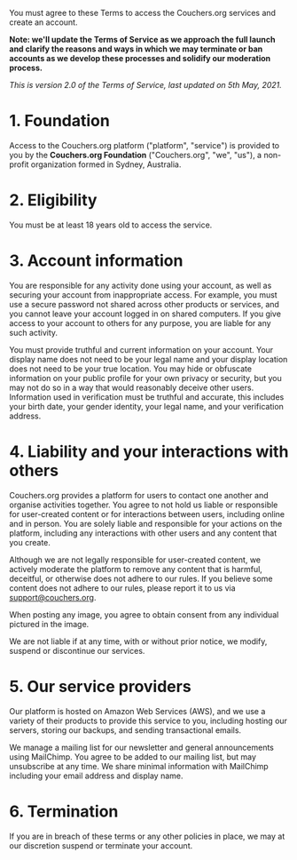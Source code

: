 You must agree to these Terms to access the Couchers.org services and create an account.

**Note: we'll update the Terms of Service as we approach the full launch and clarify the reasons and ways in which we may terminate or ban accounts as we develop these processes and solidify our moderation process.**

*This is version 2.0 of the Terms of Service, last updated on 5th May, 2021.*

# 1. Foundation

Access to the Couchers.org platform ("platform", "service") is provided to you by the **Couchers.org Foundation** ("Couchers.org", "we", "us"), a non-profit organization formed in Sydney, Australia.


# 2. Eligibility

You must be at least 18 years old to access the service.


# 3. Account information

You are responsible for any activity done using your account, as well as securing your account from inappropriate access. For example, you must use a secure password not shared across other products or services, and you cannot leave your account logged in on shared computers. If you give access to your account to others for any purpose, you are liable for any such activity.

You must provide truthful and current information on your account. Your display name does not need to be your legal name and your display location does not need to be your true location. You may hide or obfuscate information on your public profile for your own privacy or security, but you may not do so in a way that would reasonably deceive other users. Information used in verification must be truthful and accurate, this includes your birth date, your gender identity, your legal name, and your verification address.


# 4. Liability and your interactions with others

Couchers.org provides a platform for users to contact one another and organise activities together. You agree to not hold us liable or responsible for user-created content or for interactions between users, including online and in person. You are solely liable and responsible for your actions on the platform, including any interactions with other users and any content that you create.

Although we are not legally responsible for user-created content, we actively moderate the platform to remove any content that is harmful, deceitful, or otherwise does not adhere to our rules. If you believe some content does not adhere to our rules, please report it to us via support@couchers.org.

When posting any image, you agree to obtain consent from any individual pictured in the image.

We are not liable if at any time, with or without prior notice, we modify, suspend or discontinue our services.


# 5. Our service providers

Our platform is hosted on Amazon Web Services (AWS), and we use a variety of their products to provide this service to you, including hosting our servers, storing our backups, and sending transactional emails.

We manage a mailing list for our newsletter and general announcements using MailChimp. You agree to be added to our mailing list, but may unsubscribe at any time. We share minimal information with MailChimp including your email address and display name.

# 6. Termination

If you are in breach of these terms or any other policies in place, we may at our discretion suspend or terminate your account.
